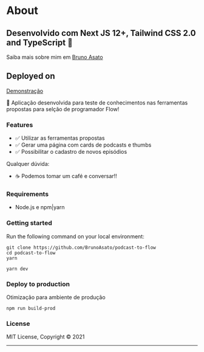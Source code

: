 # About

## Desenvolvido com Next JS 12+, Tailwind CSS 2.0 and TypeScript 🚀

Saiba mais sobre mim em [Bruno Asato](https://linkedin.com/in/brunoasato)

## Deployed on

[Demonstração](https://podcast-to-flow.vercel.app)

🚀 Aplicação desenvolvida para teste de conhecimentos nas ferramentas propostas para selção de programador Flow!

### Features

- ✅ Utilizar as ferramentas propostas
- ✅ Gerar uma página com cards de podcasts e thumbs
- ✅ Possibilitar o cadastro de novos episódios

Qualquer dúvida:

- ☕ Podemos tomar um café e conversar!!

### Requirements

- Node.js e npm|yarn

### Getting started

Run the following command on your local environment:

```
git clone https://github.com/BrunoAsato/podcast-to-flow
cd podcast-to-flow
yarn

yarn dev
```

### Deploy to production

Otimização para ambiente de produção

```
npm run build-prod
```

### License

MIT License, Copyright © 2021

---
